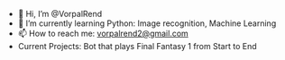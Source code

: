 - 👋 Hi, I’m @VorpalRend
- 🌱 I’m currently learning Python: Image recognition, Machine Learning
- 📫 How to reach me: vorpalrend2@gmail.com
- Current Projects: Bot that plays Final Fantasy 1 from Start to End
